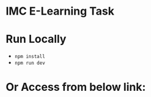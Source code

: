 # IMC E-Learning Task

# Run Locally

- `npm install`
- `npm run dev`

# Or Access from below link:
